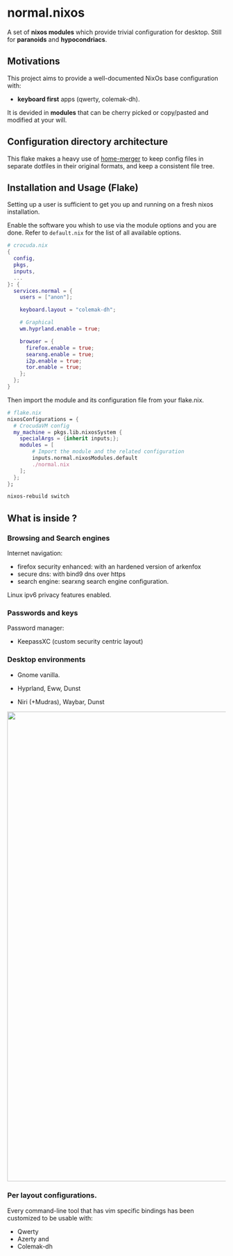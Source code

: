 # normal.nixos

A set of **nixos modules** which provide trivial configuration
for desktop.
Still for **paranoids** and **hypocondriacs**.

## Motivations

This project aims to provide a well-documented NixOs base configuration with:

- **keyboard first** apps (qwerty, colemak-dh).

It is devided in **modules** that can be cherry picked or copy/pasted and
modified at your will.

## Configuration directory architecture

This flake makes a heavy use of [home-merger](https://github.com/pipelight/nixos-utils) to
keep config files in separate dotfiles in their original formats, and keep a
consistent file tree.

## Installation and Usage (Flake)

Setting up a user is sufficient to get you up and running on a fresh nixos
installation.

Enable the software you whish to use via the module options and you are done.
Refer to `default.nix` for the list of all available options.

```nix
# crocuda.nix
{
  config,
  pkgs,
  inputs,
  ...
}: {
  services.normal = {
    users = ["anon"];

    keyboard.layout = "colemak-dh";

    # Graphical
    wm.hyprland.enable = true;

    browser = {
      firefox.enable = true;
      searxng.enable = true;
      i2p.enable = true;
      tor.enable = true;
    };
  };
}
```

Then import the module and its configuration file from your flake.nix.

```nix
# flake.nix
nixosConfigurations = {
  # CrocudaVM config
  my_machine = pkgs.lib.nixosSystem {
    specialArgs = {inherit inputs;};
    modules = [
        # Import the module and the related configuration
        inputs.normal.nixosModules.default
        ./normal.nix
    ];
  };
};
```

```sh
nixos-rebuild switch
```

## What is inside ?

### Browsing and Search engines

Internet navigation:

- firefox security enhanced: with an hardened version of arkenfox
- secure dns: with bind9 dns over https
- search engine: searxng search engine configuration.

Linux ipv6 privacy features enabled.

### Passwords and keys

Password manager:

- KeepassXC (custom security centric layout)

### Desktop environments

- Gnome vanilla.

- Hyprland, Eww, Dunst

- Niri (+Mudras), Waybar, Dunst

<img src="hyprshot.png" width="1080"/>

### Per layout configurations.

Every command-line tool that has vim specific bindings has been customized to be usable with:

- Qwerty
- Azerty
  and
- Colemak-dh
